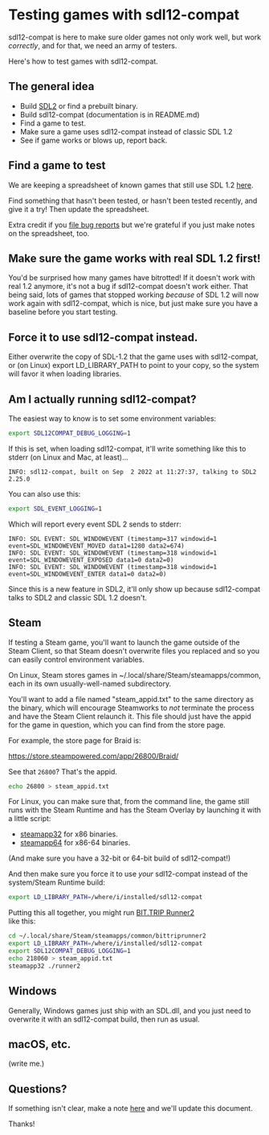 # Testing games with sdl12-compat

sdl12-compat is here to make sure older games not only work well, but work
_correctly_, and for that, we need an army of testers.

Here's how to test games with sdl12-compat.


## The general idea

- Build [SDL2](https://github.com/libsdl-org/SDL) or find a prebuilt binary.
- Build sdl12-compat (documentation is in README.md)
- Find a game to test.
- Make sure a game uses sdl12-compat instead of classic SDL 1.2
- See if game works or blows up, report back.


## Find a game to test

We are keeping a spreadsheet of known games that still use SDL 1.2
[here](https://docs.google.com/spreadsheets/d/1u8Rq3LVQYYgu28sBuxrZ371QolbiZu5z_LjENc4ddZs/edit?usp=sharing).

Find something that hasn't been tested, or hasn't been tested recently, and
give it a try! Then update the spreadsheet.

Extra credit if you [file bug reports](https://github.com/libsdl-org/sdl12-compat/issues)
but we're grateful if you just make notes on the spreadsheet, too.


## Make sure the game works with real SDL 1.2 first!

You'd be surprised how many games have bitrotted! If it doesn't work with
real 1.2 anymore, it's not a bug if sdl12-compat doesn't work either. That
being said, lots of games that stopped working _because_ of SDL 1.2 will
now work again with sdl12-compat, which is nice, but just make sure you have
a baseline before you start testing.


## Force it to use sdl12-compat instead.

Either overwrite the copy of SDL-1.2 that the game uses with sdl12-compat,
or (on Linux) export LD_LIBRARY_PATH to point to your copy, so the system will
favor it when loading libraries.


## Am I actually running sdl12-compat?

The easiest way to know is to set some environment variables:

```bash
export SDL12COMPAT_DEBUG_LOGGING=1
```

If this is set, when loading sdl12-compat, it'll write something like this
to stderr (on Linux and Mac, at least)...

```
INFO: sdl12-compat, built on Sep  2 2022 at 11:27:37, talking to SDL2 2.25.0
```

You can also use this:

```bash
export SDL_EVENT_LOGGING=1
```

Which will report every event SDL 2 sends to stderr:

```
INFO: SDL EVENT: SDL_WINDOWEVENT (timestamp=317 windowid=1 event=SDL_WINDOWEVENT_MOVED data1=1280 data2=674)
INFO: SDL EVENT: SDL_WINDOWEVENT (timestamp=318 windowid=1 event=SDL_WINDOWEVENT_EXPOSED data1=0 data2=0)
INFO: SDL EVENT: SDL_WINDOWEVENT (timestamp=318 windowid=1 event=SDL_WINDOWEVENT_ENTER data1=0 data2=0)
```

Since this is a new feature in SDL2, it'll only show up because sdl12-compat talks
to SDL2 and classic SDL 1.2 doesn't.


## Steam

If testing a Steam game, you'll want to launch the game outside of the Steam
Client, so that Steam doesn't overwrite files you replaced and so you can
easily control environment variables.

On Linux, Steam stores games in ~/.local/share/Steam/steamapps/common, each
in its own usually-well-named subdirectory.

You'll want to add a file named "steam_appid.txt" to the same directory as
the binary, which will encourage Steamworks to _not_ terminate the process
and have the Steam Client relaunch it. This file should just have the appid
for the game in question, which you can find from the store page.

For example, the store page for Braid is:

https://store.steampowered.com/app/26800/Braid/

See that `26800`? That's the appid.

```bash
echo 26800 > steam_appid.txt
```

For Linux, you can make sure that, from the command line, the game still
runs with the Steam Runtime and has the Steam Overlay by launching it with a
little script:

- [steamapp32](https://raw.githubusercontent.com/icculus/twisty-little-utilities/main/steamapp32) for x86 binaries.
- [steamapp64](https://raw.githubusercontent.com/icculus/twisty-little-utilities/main/steamapp64) for x86-64 binaries.

(And make sure you have a 32-bit or 64-bit build of sdl12-compat!)

And then make sure you force it to use _your_ sdl12-compat instead of the
system/Steam Runtime build:

```bash
export LD_LIBRARY_PATH=/where/i/installed/sdl12-compat
```

Putting this all together, you might run [BIT.TRIP Runner2](https://store.steampowered.com/app/218060/)\
like this:

```bash
cd ~/.local/share/Steam/steamapps/common/bittriprunner2
export LD_LIBRARY_PATH=/where/i/installed/sdl12-compat
export SDL12COMPAT_DEBUG_LOGGING=1
echo 218060 > steam_appid.txt
steamapp32 ./runner2
```


## Windows

Generally, Windows games just ship with an SDL.dll, and you just need to
overwrite it with an sdl12-compat build, then run as usual.


## macOS, etc.

(write me.)


## Questions?

If something isn't clear, make a note [here](https://github.com/libsdl-org/sdl12-compat/issues/new)
and we'll update this document.

Thanks!

